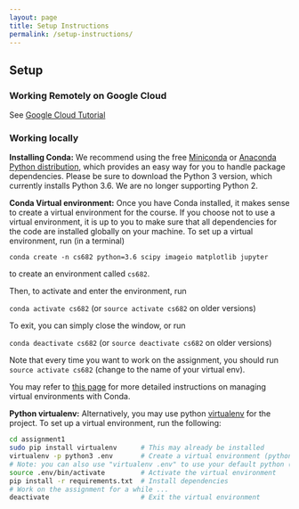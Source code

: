 ```yaml
---
layout: page
title: Setup Instructions
permalink: /setup-instructions/
---
```


## Setup
<!--
You can work on the assignment in one of two ways: locally on your own machine, or on a virtual machine on Google Cloud.


### Working locally
-->

### Working Remotely on Google Cloud
See [Google Cloud Tutorial](http://compsci682-fa18.github.io/gce-tutorial/)

### Working locally
**Installing Conda:**
We recommend using the free [Miniconda](https://docs.conda.io/en/latest/miniconda.html) or [Anaconda Python distribution](https://www.anaconda.com/download/), which provides an easy way for you to handle package dependencies. Please be sure to download the Python 3 version, which currently installs Python 3.6. We are no longer supporting Python 2.

**Conda Virtual environment:**
Once you have Conda installed, it makes sense to create a virtual environment for the course. If you choose not to use a virtual environment, it is up to you to make sure that all dependencies for the code are installed globally on your machine. To set up a virtual environment, run (in a terminal)

`conda create -n cs682 python=3.6 scipy imageio matplotlib jupyter`

to create an environment called `cs682`.

Then, to activate and enter the environment, run

`conda activate cs682` (or `source activate cs682` on older versions)

To exit, you can simply close the window, or run

`conda deactivate cs682` (or `source deactivate cs682` on older versions)

Note that every time you want to work on the assignment, you should run `source activate cs682` (change to the name of your virtual env).

You may refer to [this page](https://conda.io/docs/user-guide/tasks/manage-environments.html) for more detailed instructions on managing virtual environments with Conda.

**Python virtualenv:**
Alternatively, you may use python [virtualenv](http://docs.python-guide.org/en/latest/dev/virtualenvs/) for the project. To set up a virtual environment, run the following:

```bash
cd assignment1
sudo pip install virtualenv      # This may already be installed
virtualenv -p python3 .env       # Create a virtual environment (python3)
# Note: you can also use "virtualenv .env" to use your default python (please note we support 3.6)
source .env/bin/activate         # Activate the virtual environment
pip install -r requirements.txt  # Install dependencies
# Work on the assignment for a while ...
deactivate                       # Exit the virtual environment
```

<!--### Working remotely on Google Cloud-->

<!--
### Working remotely on Google Cloud
As part of this course, you can use Google Cloud for your assignments. We recommend this route for anyone who is having trouble with installation set-up, or if you would like to use better CPU/GPU resources than you may have locally. Please see the set-up tutorial [here](http://compsci682-fa18.github.io/gce-tutorial/) for more details. :)
-->
